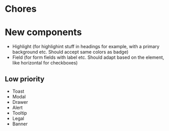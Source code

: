 # Chores


# New components
- Highlight (for highlighint stuff in headings for example, with a primary background etc. Should accept same colors as badge)
- Field (for form fields with label etc. Should adapt based on the element, like horizontal for checkboxes)

## Low priority
- Toast
- Modal
- Drawer
- Alert
- Tooltip
- Legal
- Banner